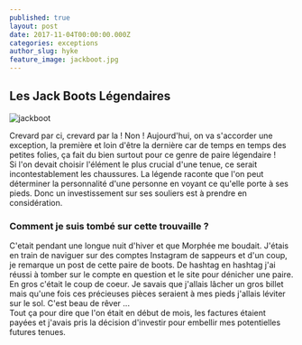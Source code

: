 ```yaml
---
published: true
layout: post
date: 2017-11-04T00:00:00.000Z
categories: exceptions
author_slug: hyke
feature_image: jackboot.jpg
---
```

## Les Jack Boots Légendaires

![jackboot]({{site.url}}/{{site.baseurl}}img/jackboot.jpg)

Crevard par ci, crevard par la ! Non ! Aujourd'hui, on va s'accorder une exception, la première et loin d'être la dernière car de temps en temps des petites folies, ça fait du bien surtout pour ce genre de paire légendaire !  
Si l'on devait choisir l'élément le plus crucial d'une tenue, ce serait incontestablement les chaussures. La légende raconte que l'on peut déterminer la personnalité d'une personne en voyant ce qu'elle porte à ses pieds. Donc un investissement sur ses souliers est à prendre en considération.

### Comment je suis tombé sur cette trouvaille ?

C'etait pendant une longue nuit d'hiver et que Morphée me boudait. J'étais en train de naviguer sur des comptes Instagram de sappeurs et d'un coup, je remarque un post de cette paire de boots. De hashtag en hashtag j'ai réussi à tomber sur le compte en question et le site pour dénicher une paire. En gros c'était le coup de coeur. Je savais que j'allais lâcher un gros billet mais qu'une fois ces précieuses pièces seraient à mes pieds j'allais léviter sur le sol. C'est beau de rêver ...  
Tout ça pour dire que l'on était en début de mois, les factures étaient payées et j'avais pris la décision d'investir pour embellir mes potentielles futures tenues.